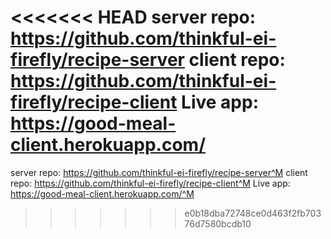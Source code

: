 <<<<<<< HEAD
server repo: https://github.com/thinkful-ei-firefly/recipe-server
client repo: https://github.com/thinkful-ei-firefly/recipe-client
Live app: https://good-meal-client.herokuapp.com/
=======
server repo: https://github.com/thinkful-ei-firefly/recipe-server^M
client repo: https://github.com/thinkful-ei-firefly/recipe-client^M
Live app: https://good-meal-client.herokuapp.com/^M
>>>>>>> e0b18dba72748ce0d463f2fb70376d7580bcdb10
